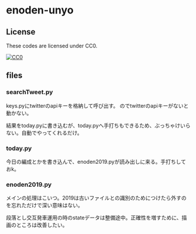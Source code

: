 # enoden-unyo

## License

These codes are licensed under CC0.

[![CC0](http://i.creativecommons.org/p/zero/1.0/88x31.png "CC0")](http://creativecommons.org/publicdomain/zero/1.0/deed.ja)

## files
### searchTweet.py
keys.pyにtwitterのapiキーを格納して呼び出す。
のでtwitterのapiキーがないと動かない。

結果をtoday.pyに書き込むが、today.pyへ手打ちもできるため、ぶっちゃけいらない。自動でやってくれるだけ。

### today.py
今日の編成とかを書き込んで、enoden2019.pyが読み出しに来る。手打ちしておk。

### enoden2019.py
メインの処理はこいつ。2019は古いファイルとの識別のためにつけたら外すのを忘れただけで深い意味はない。

段落とし交互発車運用の時のstateデータは整備途中。正確性を増すために、描画のところは改善したい。
